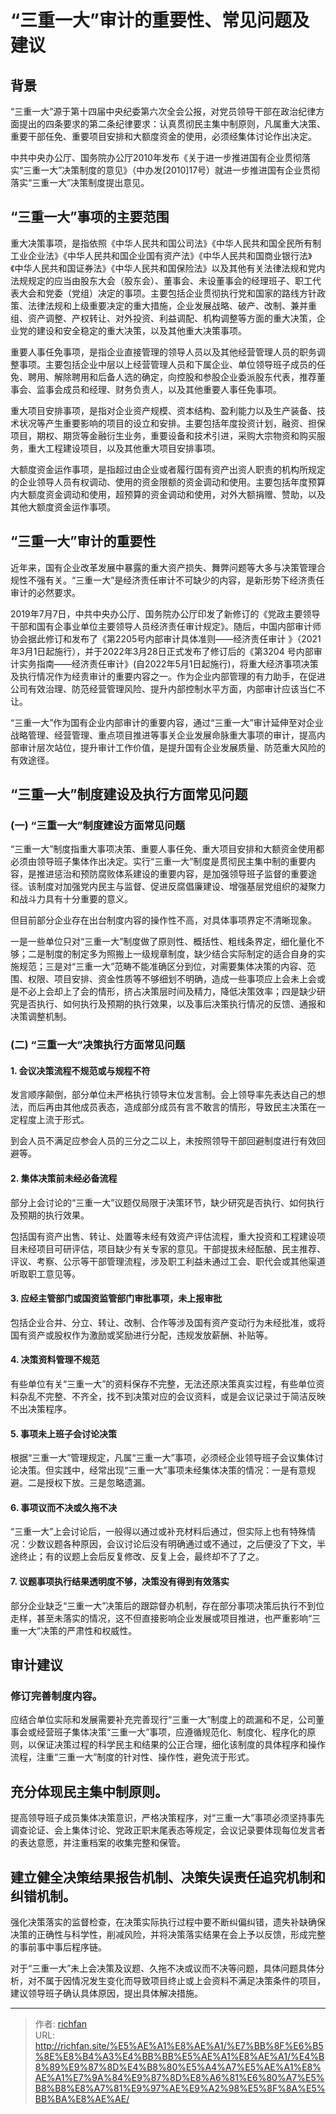 # “三重一大”审计的重要性、常见问题及建议

## 背景

“三重一大”源于第十四届中央纪委第六次全会公报，对党员领导干部在政治纪律方面提出的四条要求的第二条纪律要求：认真贯彻民主集中制原则，凡属重大决策、重要干部任免、重要项目安排和大额度资金的使用，必须经集体讨论作出决定。

中共中央办公厅、国务院办公厅2010年发布《关于进一步推进国有企业贯彻落实“三重一大”决策制度的意见》（中办发[2010]17号）就进一步推进国有企业贯彻落实“三重一大”决策制度提出意见。

## “三重一大”事项的主要范围

重大决策事项，是指依照《中华人民共和国公司法》《中华人民共和国全民所有制工业企业法》《中华人民共和国企业国有资产法》《中华人民共和国商业银行法》《中华人民共和国证券法》《中华人民共和国保险法》以及其他有关法律法规和党内法规规定的应当由股东大会（股东会）、董事会、未设董事会的经理班子、职工代表大会和党委（党组）决定的事项。主要包括企业贯彻执行党和国家的路线方针政策、法律法规和上级重要决定的重大措施，企业发展战略、破产、改制、兼并重组、资产调整、产权转让、对外投资、利益调配、机构调整等方面的重大决策，企业党的建设和安全稳定的重大决策，以及其他重大决策事项。

重要人事任免事项，是指企业直接管理的领导人员以及其他经营管理人员的职务调整事项。主要包括企业中层以上经营管理人员和下属企业、单位领导班子成员的任免、聘用、解除聘用和后备人选的确定，向控股和参股企业委派股东代表，推荐董事会、监事会成员和经理、财务负责人，以及其他重要人事任免事项。

重大项目安排事项，是指对企业资产规模、资本结构、盈利能力以及生产装备、技术状况等产生重要影响的项目的设立和安排。主要包括年度投资计划，融资、担保项目，期权、期货等金融衍生业务，重要设备和技术引进，采购大宗物资和购买服务，重大工程建设项目，以及其他重大项目安排事项。

大额度资金运作事项，是指超过由企业或者履行国有资产出资人职责的机构所规定的企业领导人员有权调动、使用的资金限额的资金调动和使用。主要包括年度预算内大额度资金调动和使用，超预算的资金调动和使用，对外大额捐赠、赞助，以及其他大额度资金运作事项。

## “三重一大”审计的重要性

近年来，国有企业改革发展中暴露的重大资产损失、舞弊问题等大多与决策管理合规性不强有关。“三重一大”是经济责任审计不可缺少的内容，是新形势下经济责任审计的必然要求。

2019年7月7日，中共中央办公厅、国务院办公厅印发了新修订的《党政主要领导干部和国有企事业单位主要领导人员经济责任审计规定》。随后，中国内部审计师协会据此修订和发布了《第2205号内部审计具体准则——经济责任审计 》（2021年3月1日起施行），并于2022年3月28日正式发布了修订后的《第3204 号内部审计实务指南——经济责任审计》(自2022年5月1日起施行)，将重大经济事项决策及执行情况作为经责审计的重要内容之一。作为企业内部管理的有力助手，在促进公司有效治理、防范经营管理风险、提升内部控制水平方面，内部审计应该当仁不让。

“三重一大”作为国有企业内部审计的重要内容，通过“三重一大”审计延伸至对企业战略管理、经营管理、重点项目推进等事关企业发展命脉重大事项的审计，提高内部审计层次站位，提升审计工作价值，是提升国有企业发展质量、防范重大风险的有效途径。

## “三重一大”制度建设及执行方面常见问题

### (一) “三重一大”制度建设方面常见问题

“三重一大”制度指重大事项决策、重要人事任免、重大项目安排和大额资金使用都必须由领导班子集体作出决定。实行“三重一大”制度是贯彻民主集中制的重要内容，是推进惩治和预防腐败体系建设的重要内容，是加强领导班子监督的重要途径。该制度对加强党内民主与监督、促进反腐倡廉建设、增强基层党组织的凝聚力和战斗力具有十分重要的意义。

但目前部分企业存在出台制度内容的操作性不高，对具体事项界定不清晰现象。

一是一些单位只对“三重一大”制度做了原则性、概括性、粗线条界定，细化量化不够；二是制度的制定多为照搬上一级规章制度，缺少结合实际制定的适合自身的实施规范；三是对“三重一大”范畴不能准确区分到位，对需要集体决策的内容、范围、权限、项目安排、资金性质等不够细划不明确，造成一些事项应上会未上会或是不必上会却上了会的情形，挤占决策层时间及精力，降低决策效率；四是缺少研究是否执行、如何执行及预期的执行效果，以及事后决策执行情况的反馈、通报和决策调整机制。

### (二) “三重一大”决策执行方面常见问题

#### 1. 会议决策流程不规范或与规程不符

发言顺序颠倒，部分单位未严格执行领导末位发言制。会上领导率先表达自己的想法，而后再由其他成员表态，造成部分成员有言不敢言的情形，导致民主决策在一定程度上流于形式。

到会人员不满足应参会人员的三分之二以上，未按照领导干部回避制度进行有效回避等。

#### 2. 集体决策前未经必备流程

部分上会讨论的“三重一大”议题仅局限于决策环节，缺少研究是否执行、如何执行及预期的执行效果。

包括国有资产出售、转让、处置等未经有效资产评估流程，重大投资和工程建设项目未经项目可研评估，项目缺少有关专家的意见。干部提拔未经酝酿、民主推荐、评议、考察、公示等干部管理流程，涉及职工利益未通过工会、职代会或其他渠道听取职工意见等。

#### 3. 应经主管部门或国资监管部门审批事项，未上报审批

包括企业合并、分立、转让、改制、合作等涉及国有资产变动行为未经批准，或将国有资产或股权作为激励或奖励进行分配，违规发放薪酬、补贴等。

#### 4. 决策资料管理不规范

有些单位有关“三重一大”的资料保存不完整，无法还原决策真实过程，有些单位资料杂乱不完整、不齐全，找不到决策对应的会议资料，或是会议记录过于简洁反映不出决策程序。

#### 5. 事项未上班子会讨论决策

根据“三重一大”管理规定，凡属“三重一大”事项，必须经企业领导班子会议集体讨论决策。但实践中，经常出现“三重一大”事项未经集体决策的情况：一是有意规避。二是授权下放。三是忽略遗漏。

#### 6. 事项议而不决或久拖不决

“三重一大”上会讨论后，一般得以通过或补充材料后通过，但实际上也有特殊情况：少数议题各种原因，会议讨论后没有明确通过或不通过，之后便没了下文，半途终止；有的议题上会后反复修改、反复上会，最终却不了了之。

#### 7. 议题事项执行结果透明度不够，决策没有得到有效落实

部分企业缺乏“三重一大”决策后的跟踪督办机制，存在部分事项决策后执行不到位走样，甚至未落实的情况，这不但直接影响企业发展或项目推进，也严重影响“三重一大”决策的严肃性和权威性。

## 审计建议

### 修订完善制度内容。
应结合单位实际和发展需要补充完善现行“三重一大”制度上的疏漏和不足，公司董事会或经营班子集体决策“三重一大”事项，应遵循规范化、制度化、程序化的原则，以保证决策过程的科学民主和结果的公正合理，细化该制度的具体程序和操作流程，注重“三重一大”制度的针对性、操作性，避免流于形式。

## 充分体现民主集中制原则。
提高领导班子成员集体决策意识，严格决策程序，对“三重一大”事项必须坚持事先调查论证、会上集体讨论、党政正职末尾表态等规定，会议记录要体现每位发言者的表达意愿，并注重档案的收集完整和保管。

## 建立健全决策结果报告机制、决策失误责任追究机制和纠错机制。
强化决策落实的监督检查，在决策实际执行过程中要不断纠偏纠错，遗失补缺确保决策的正确性与科学性，削减风险，并将决策落实结果在会上予以反馈，形成完整的事前事中事后程序链。

对于“三重一大”未上会决策及议题、久拖不决或议而不决等问题，具体问题具体分析，对不属于因情况发生变化而导致项目终止或上会资料不满足决策条件的项目，建议领导班子确认具体原因，提出具体解决措施。

---

> 作者: [richfan](https://richfan.site/)  
> URL: http://richfan.site/%E5%AE%A1%E8%AE%A1/%E7%BB%8F%E6%B5%8E%E8%B4%A3%E4%BB%BB%E5%AE%A1%E8%AE%A1/%E4%B8%89%E9%87%8D%E4%B8%80%E5%A4%A7%E5%AE%A1%E8%AE%A1%E7%9A%84%E9%87%8D%E8%A6%81%E6%80%A7%E5%B8%B8%E8%A7%81%E9%97%AE%E9%A2%98%E5%8F%8A%E5%BB%BA%E8%AE%AE/  

